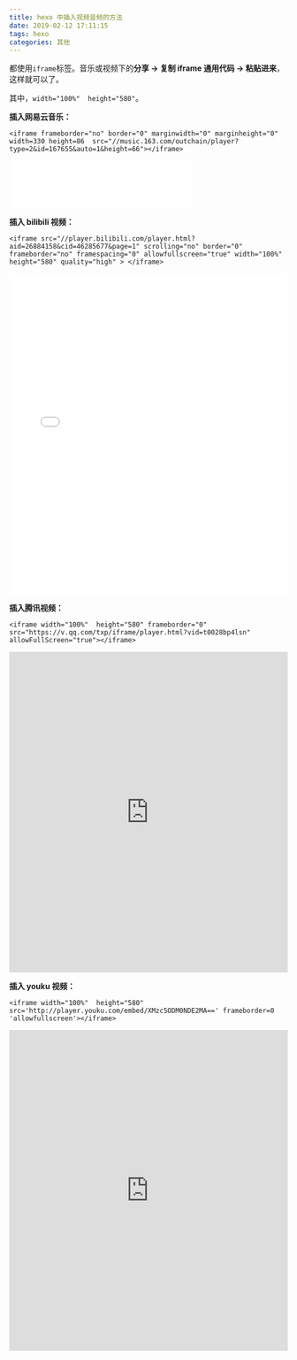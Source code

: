 ```yaml
---
title: hexo 中插入视频音频的方法
date: 2019-02-12 17:11:15
tags: hexo
categories: 其他
---
```


都使用`iframe`标签。音乐或视频下的**分享 -> 复制 iframe 通用代码 -> 粘贴进来**，这样就可以了。

其中，`width="100%"  height="580"`。
<!--more-->

**插入网易云音乐：**
```
<iframe frameborder="no" border="0" marginwidth="0" marginheight="0"  width=330 height=86  src="//music.163.com/outchain/player?type=2&id=167655&auto=1&height=66"></iframe>
```
<iframe frameborder="no" border="0" marginwidth="0" marginheight="0"  width=330 height=86  src="//music.163.com/outchain/player?type=2&id=167655&auto=1&height=66"></iframe>



**插入 bilibili 视频：**
```
<iframe src="//player.bilibili.com/player.html?aid=26884158&cid=46285677&page=1" scrolling="no" border="0" frameborder="no" framespacing="0" allowfullscreen="true" width="100%"  height="580" quality="high" > </iframe>
```
<iframe src="//player.bilibili.com/player.html?aid=26884158&cid=46285677&page=1" scrolling="no" border="0" frameborder="no" framespacing="0" allowfullscreen="true" width="100%"  height="580" quality="high" > </iframe>


**插入腾讯视频：**
```
<iframe width="100%"  height="580" frameborder="0"   src="https://v.qq.com/txp/iframe/player.html?vid=t0028bp4lsn" allowFullScreen="true"></iframe>
```
<iframe width="100%"  height="580" frameborder="0"   src="https://v.qq.com/txp/iframe/player.html?vid=t0028bp4lsn" allowFullScreen="true"></iframe>

**插入 youku 视频：**

```
<iframe width="100%"  height="580"  src='http://player.youku.com/embed/XMzc5ODM0NDE2MA==' frameborder=0 'allowfullscreen'></iframe>
```
<iframe width="100%"  height="580"  src='http://player.youku.com/embed/XMzc5ODM0NDE2MA==' frameborder=0 'allowfullscreen'></iframe>
